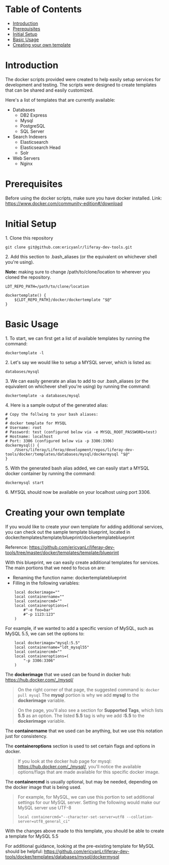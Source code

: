 # Table of Contents

* [Introduction](#introduction)
* [Prerequisites](#prerequisites)
* [Initial Setup](#initial-setup)
* [Basic Usage](#basic-usage)
* [Creating your own template](#creating-your-own-template)

# Introduction

The docker scripts provided were created to help easily setup services for development and testing.
The scripts were designed to create templates that can be shared and easily customized.

Here's a list of templates that are currently available:
* Databases
  * DB2 Express
  * Mysql
  * PostgreSQL
  * SQL Server
* Search Indexers
  * Elasticsearch
  * Elasticsearch Head
  * Solr
* Web Servers
  * Nginx

# Prerequisites

Before using the docker scripts, make sure you have docker installed.
Link: <https://www.docker.com/community-edition#/download>

# Initial Setup

1\. Clone this repository
```
git clone git@github.com:ericyanlr/liferay-dev-tools.git
```

2\. Add this section to .bash_aliases (or the equivalent on whichever shell you're using).

**Note:** making sure to change /path/to/clone/location to wherever you cloned the repository.
```
LDT_REPO_PATH=/path/to/clone/location

dockertemplate() {
	${LDT_REPO_PATH}/docker/dockertemplate "$@"
}
```

# Basic Usage

1\. To start, we can first get a list of available templates by running the command:
```
dockertemplate -l
```

2\. Let's say we would like to setup a MYSQL server, which is listed as:
```
databases/mysql
```

3\. We can easily generate an alias to add to our .bash_aliases (or the equivalent on whichever shell you're using) by running the command:
```
dockertemplate -a databases/mysql
```

4\. Here is a sample output of the generated alias:
```
# Copy the follwing to your bash aliases:
#
# docker template for MYSQL
# Username: root
# Password: test (configured below via -e MYSQL_ROOT_PASSWORD=test)
# Hostname: localhost
# Port: 3306 (configured below via -p 3306:3306)
dockermysql() {
	/Users/liferay/Liferay/development/repos/liferay-dev-tools/docker/templates/databases/mysql/dockermysql "$@"
}
```
5\. With the generated bash alias added, we can easily start a MYSQL docker container by running the command:
```
dockermysql start
```

6\. MYSQL should now be available on your localhost using port 3306.

# Creating your own template

If you would like to create your own template for adding additional services, you can check out the sample  template blueprint, located in docker/templates/template/blueprint/dockertemplateblueprint

Reference: <https://github.com/ericyanLr/liferay-dev-tools/tree/master/docker/templates/template/blueprint>

With this blueprint, we can easily create additional templates for services.
The main portions that we need to focus on are:
* Renaming the function name: dockertemplateblueprint
* Filling in the following variables:
```
	local dockerimage=""
	local containername=""
	local containercmd=""
	local containeroptions=(
		#"-e foo=bar"
		#"-p 1123:123"
	)
```

For example, if we wanted to add a specific version of MySQL, such as MySQL 5.5, we can set the options to:
```
	local dockerimage="mysql:5.5"
	local containername="ldt_mysql55"
	local containercmd=""
	local containeroptions=(
		"-p 3306:3306"
	)
```

The **dockerimage** that we used can be found in docker hub: <https://hub.docker.com/_/mysql/>

>On the right corner of that page, the suggested command is:
>```docker pull mysql```
>The **mysql** portion is why we add **mysql** to the **dockerimage** variable.

>On the page, you'll also see a section for **Supported Tags**, which lists **5.5** as an option.
>The listed **5.5** tag is why we add **:5.5** to the **dockerimage** variable.

The **containername** that we used can be anything, but we use this notation just for consistency.

The **containeroptions** section is used to set certain flags and options in docker.
>If you look at the docker hub page for mysql: <https://hub.docker.com/_/mysql/>, you'll notice the available options/flags that are made available for this specific docker image.

The **containercmd** is usually optional, but may be needed, depending on the docker image that is being used.
> For example, for MySQL, we can use this portion to set additional settings for our MySQL server.
> Setting the following would make our MySQL server use UTF-8
> ```
> local containercmd="--character-set-server=utf8 --collation-server=utf8_general_ci"
> ```

With the changes above made to this template, you should be able to create a template for MySQL 5.5

For additional guidance, looking at the pre-existing template for MySQL should be helpful: <https://github.com/ericyanLr/liferay-dev-tools/docker/templates/databases/mysql/dockermysql>
